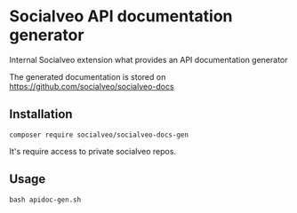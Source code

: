 Socialveo API documentation generator
=====================================

Internal Socialveo extension what provides an API documentation generator

The generated documentation is stored on https://github.com/socialveo/socialveo-docs

Installation
------------

```
composer require socialveo/socialveo-docs-gen
```

It's require access to private socialveo repos.

Usage
-----

```
bash apidoc-gen.sh
```